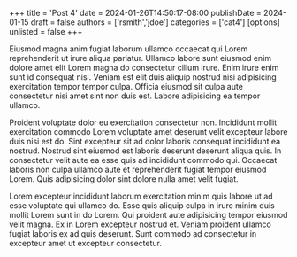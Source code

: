 +++
title = 'Post 4'
date = 2024-01-26T14:50:17-08:00
publishDate = 2024-01-15
draft = false
authors = ['rsmith','jdoe']
categories = ['cat4']
[options]
unlisted = false
+++

Eiusmod magna anim fugiat laborum ullamco occaecat qui Lorem reprehenderit ut irure aliqua pariatur. Ullamco labore sunt eiusmod enim dolore amet elit Lorem magna do consectetur cillum irure. Enim irure enim sunt id consequat nisi. Veniam est elit duis aliquip nostrud nisi adipisicing exercitation tempor tempor culpa. Officia eiusmod sit culpa aute consectetur nisi amet sint non duis est. Labore adipisicing ea tempor ullamco.

Proident voluptate dolor eu exercitation consectetur non. Incididunt mollit exercitation commodo Lorem voluptate amet deserunt velit excepteur labore duis nisi est do. Sint excepteur sit ad dolor laboris consequat incididunt ea nostrud. Nostrud sint eiusmod est laboris deserunt deserunt aliqua quis. In consectetur velit aute ea esse quis ad incididunt commodo qui. Occaecat laboris non culpa ullamco aute et reprehenderit fugiat tempor eiusmod Lorem. Quis adipisicing dolor sint dolore nulla amet velit fugiat.

Lorem excepteur incididunt laborum exercitation minim quis labore ut ad esse voluptate qui ullamco do. Esse quis aliquip culpa in irure minim duis mollit Lorem sunt in do Lorem. Qui proident aute adipisicing tempor eiusmod velit magna. Ex in Lorem excepteur nostrud et. Veniam proident ullamco fugiat laboris ex ad quis deserunt. Sunt commodo ad consectetur in excepteur amet ut excepteur consectetur.
